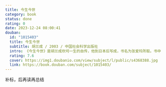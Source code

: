 ```yaml
---
title: 今生今世
category: book
status: done
rating: 0
date: 2023-12-24 08:00:41
douban:
  id: "1015403"
  title: 今生今世
  subtitle: 胡兰成 / 2003 / 中国社会科学出版社
  intro: 《今生今世》是胡兰成坎坷一生的自传，他到日本后写成，书名为张爱玲所取。书中，他多情地描述了自己的生活和爱情。
  rating: 7.6
  cover: https://img1.doubanio.com/view/subject/l/public/s4368388.jpg
  link: https://book.douban.com/subject/1015403/
---
```


补标，后再读再总结